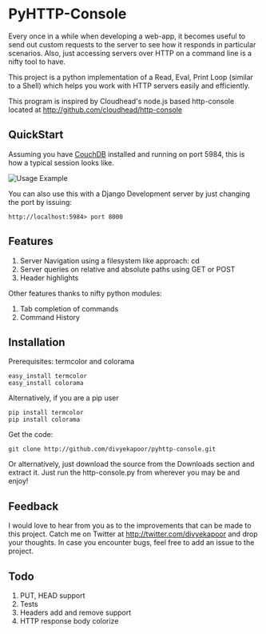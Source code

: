 PyHTTP-Console
==============

Every once in a while when developing a web-app, it becomes useful to send out custom requests
to the server to see how it responds in particular scenarios. Also, just accessing servers
over HTTP on a command line is a nifty tool to have.

This project is a python implementation of a Read, Eval, Print Loop (similar to a Shell) 
which helps you work with HTTP servers easily and efficiently.

This program is inspired by Cloudhead's node.js based http-console
located at <http://github.com/cloudhead/http-console>

QuickStart
--------
Assuming you have [CouchDB](http://couchdb.apache.org) installed and running on port 5984, this is how a typical session looks like.
 
![Usage Example][1]

You can also use this with a Django Development server by just changing the port by issuing:

    http://localhost:5984> port 8000

[1]: http://dl.dropbox.com/u/7409018/http-console.png

Features
--------

1. Server Navigation using a filesystem like approach: cd
1. Server queries on relative and absolute paths using GET or POST
1. Header highlights

Other features thanks to nifty python modules:

1. Tab completion of commands
1. Command History


Installation
------------

Prerequisites: termcolor and colorama

    easy_install termcolor
    easy_install colorama

Alternatively, if you are a pip user

    pip install termcolor
    pip install colorama

Get the code:

    git clone http://github.com/divyekapoor/pyhttp-console.git

Or alternatively, just download the source from the Downloads section and extract it.
Just run the http-console.py from wherever you may be and enjoy!

Feedback
--------

I would love to hear from you as to the improvements that can be made to this project.
Catch me on Twitter at <http://twitter.com/divyekapoor> and drop your thoughts.
In case you encounter bugs, feel free to add an issue to the project.

Todo
----

1. PUT, HEAD support
1. Tests
1. Headers add and remove support
1. HTTP response body colorize
